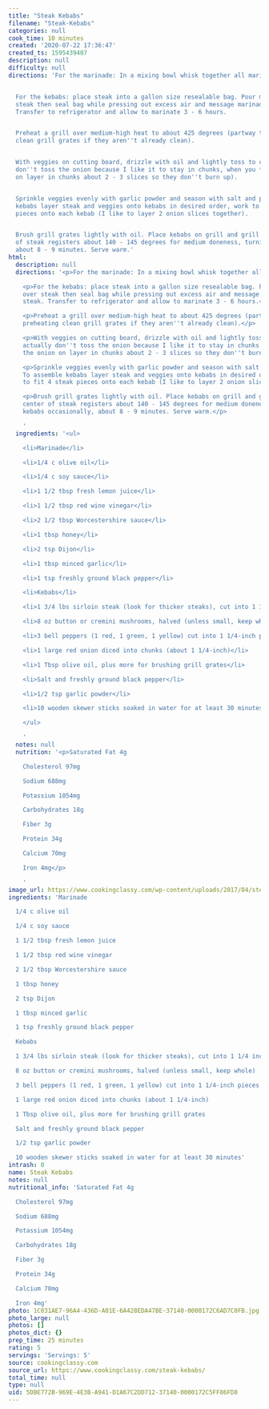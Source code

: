 ```yaml
---
title: "Steak Kebabs"
filename: "Steak-Kebabs"
categories: null
cook_time: 10 minutes
created: '2020-07-22 17:36:47'
created_ts: 1595439407
description: null
difficulty: null
directions: 'For the marinade: In a mixing bowl whisk together all marinade ingredients.


  For the kebabs: place steak into a gallon size resealable bag. Pour marinade over
  steak then seal bag while pressing out excess air and message marinade over steak.
  Transfer to refrigerator and allow to marinate 3 - 6 hours.


  Preheat a grill over medium-high heat to about 425 degrees (partway through preheating
  clean grill grates if they aren''t already clean).


  With veggies on cutting board, drizzle with oil and lightly toss to coat (I actually
  don''t toss the onion because I like it to stay in chunks, when you thread the onion
  on layer in chunks about 2 - 3 slices so they don''t burn up).


  Sprinkle veggies evenly with garlic powder and season with salt and pepper. To assemble
  kebabs layer steak and veggies onto kebabs in desired order, work to fit 4 steak
  pieces onto each kebab (I like to layer 2 onion slices together).


  Brush grill grates lightly with oil. Place kebabs on grill and grill until center
  of steak registers about 140 - 145 degrees for medium doneness, turning kebabs occasionally,
  about 8 - 9 minutes. Serve warm.'
html:
  description: null
  directions: '<p>For the marinade: In a mixing bowl whisk together all marinade ingredients.</p>

    <p>For the kebabs: place steak into a gallon size resealable bag. Pour marinade
    over steak then seal bag while pressing out excess air and message marinade over
    steak. Transfer to refrigerator and allow to marinate 3 - 6 hours.</p>

    <p>Preheat a grill over medium-high heat to about 425 degrees (partway through
    preheating clean grill grates if they aren''t already clean).</p>

    <p>With veggies on cutting board, drizzle with oil and lightly toss to coat (I
    actually don''t toss the onion because I like it to stay in chunks, when you thread
    the onion on layer in chunks about 2 - 3 slices so they don''t burn up).</p>

    <p>Sprinkle veggies evenly with garlic powder and season with salt and pepper.
    To assemble kebabs layer steak and veggies onto kebabs in desired order, work
    to fit 4 steak pieces onto each kebab (I like to layer 2 onion slices together).</p>

    <p>Brush grill grates lightly with oil. Place kebabs on grill and grill until
    center of steak registers about 140 - 145 degrees for medium doneness, turning
    kebabs occasionally, about 8 - 9 minutes. Serve warm.</p>

    '
  ingredients: '<ul>

    <li>Marinade</li>

    <li>1/4 c olive oil</li>

    <li>1/4 c soy sauce</li>

    <li>1 1/2 tbsp fresh lemon juice</li>

    <li>1 1/2 tbsp red wine vinegar</li>

    <li>2 1/2 tbsp Worcestershire sauce</li>

    <li>1 tbsp honey</li>

    <li>2 tsp Dijon</li>

    <li>1 tbsp minced garlic</li>

    <li>1 tsp freshly ground black pepper</li>

    <li>Kebabs</li>

    <li>1 3/4 lbs sirloin steak (look for thicker steaks), cut into 1 1/4 inch pieces</li>

    <li>8 oz button or cremini mushrooms, halved (unless small, keep whole)</li>

    <li>3 bell peppers (1 red, 1 green, 1 yellow) cut into 1 1/4-inch pieces</li>

    <li>1 large red onion diced into chunks (about 1 1/4-inch)</li>

    <li>1 Tbsp olive oil, plus more for brushing grill grates</li>

    <li>Salt and freshly ground black pepper</li>

    <li>1/2 tsp garlic powder</li>

    <li>10 wooden skewer sticks soaked in water for at least 30 minutes</li>

    </ul>

    '
  notes: null
  nutrition: '<p>Saturated Fat 4g

    Cholesterol 97mg

    Sodium 688mg

    Potassium 1054mg

    Carbohydrates 18g

    Fiber 3g

    Protein 34g

    Calcium 70mg

    Iron 4mg</p>

    '
image_url: https://www.cookingclassy.com/wp-content/uploads/2017/04/steak-kebabs-17-427x640.jpg
ingredients: 'Marinade

  1/4 c olive oil

  1/4 c soy sauce

  1 1/2 tbsp fresh lemon juice

  1 1/2 tbsp red wine vinegar

  2 1/2 tbsp Worcestershire sauce

  1 tbsp honey

  2 tsp Dijon

  1 tbsp minced garlic

  1 tsp freshly ground black pepper

  Kebabs

  1 3/4 lbs sirloin steak (look for thicker steaks), cut into 1 1/4 inch pieces

  8 oz button or cremini mushrooms, halved (unless small, keep whole)

  3 bell peppers (1 red, 1 green, 1 yellow) cut into 1 1/4-inch pieces

  1 large red onion diced into chunks (about 1 1/4-inch)

  1 Tbsp olive oil, plus more for brushing grill grates

  Salt and freshly ground black pepper

  1/2 tsp garlic powder

  10 wooden skewer sticks soaked in water for at least 30 minutes'
intrash: 0
name: Steak Kebabs
notes: null
nutritional_info: 'Saturated Fat 4g

  Cholesterol 97mg

  Sodium 688mg

  Potassium 1054mg

  Carbohydrates 18g

  Fiber 3g

  Protein 34g

  Calcium 70mg

  Iron 4mg'
photo: 1C031AE7-96A4-436D-A01E-6A428EDA47BE-37140-0000172C6AD7C0FB.jpg
photo_large: null
photos: []
photos_dict: {}
prep_time: 25 minutes
rating: 5
servings: 'Servings: 5'
source: cookingclassy.com
source_url: https://www.cookingclassy.com/steak-kebabs/
total_time: null
type: null
uid: 5DBE772B-969E-4E3B-A941-D1A67C2DD712-37140-0000172C5FF86FD8
---
```

